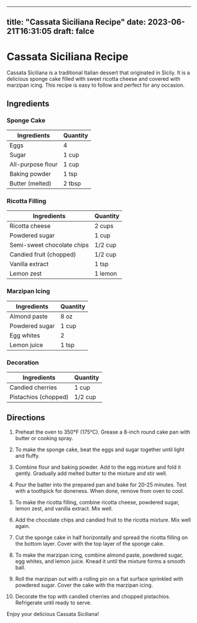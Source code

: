 
---
title: "Cassata Siciliana Recipe"
date: 2023-06-21T16:31:05
draft: falce
---

# Cassata Siciliana Recipe

Cassata Siciliana is a traditional Italian dessert that originated in Sicily. It is a delicious sponge cake filled with sweet ricotta cheese and covered with marzipan icing. This recipe is easy to follow and perfect for any occasion.

## Ingredients

### Sponge Cake
| Ingredients | Quantity |
| ----------- | -------- |
| Eggs | 4 |
| Sugar | 1 cup |
| All-purpose flour | 1 cup |
| Baking powder | 1 tsp |
| Butter (melted) | 2 tbsp |

### Ricotta Filling
| Ingredients | Quantity |
| ----------- | -------- |
| Ricotta cheese | 2 cups |
| Powdered sugar | 1 cup |
| Semi-sweet chocolate chips | 1/2 cup |
| Candied fruit (chopped) | 1/2 cup |
| Vanilla extract | 1 tsp |
| Lemon zest | 1 lemon |

### Marzipan Icing
| Ingredients | Quantity |
| ----------- | -------- |
| Almond paste | 8 oz |
| Powdered sugar | 1 cup |
| Egg whites | 2 |
| Lemon juice | 1 tsp |

### Decoration
| Ingredients | Quantity |
| ----------- | -------- |
| Candied cherries | 1 cup |
| Pistachios (chopped) | 1/2 cup |

## Directions

1. Preheat the oven to 350°F (175°C). Grease a 8-inch round cake pan with butter or cooking spray.

2. To make the sponge cake, beat the eggs and sugar together until light and fluffy.

3. Combine flour and baking powder. Add to the egg mixture and fold it gently. Gradually add melted butter to the mixture and stir well.

4. Pour the batter into the prepared pan and bake for 20-25 minutes. Test with a toothpick for doneness. When done, remove from oven to cool.

5. To make the ricotta filling, combine ricotta cheese, powdered sugar, lemon zest, and vanilla extract. Mix well.

6. Add the chocolate chips and candied fruit to the ricotta mixture. Mix well again.

7. Cut the sponge cake in half horizontally and spread the ricotta filling on the bottom layer. Cover with the top layer of the sponge cake.

8. To make the marzipan icing, combine almond paste, powdered sugar, egg whites, and lemon juice. Knead it until the mixture forms a smooth ball.

9. Roll the marzipan out with a rolling pin on a flat surface sprinkled with powdered sugar. Cover the cake with the marzipan icing.

10. Decorate the top with candied cherries and chopped pistachios. Refrigerate until ready to serve.

Enjoy your delicious Cassata Siciliana!
